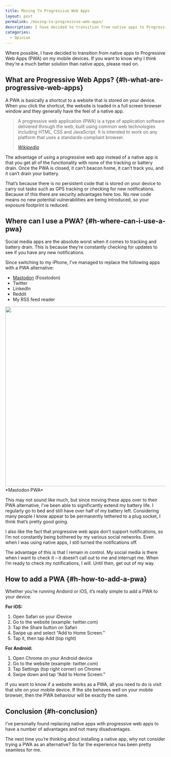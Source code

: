 ```yaml
---
title: Moving To Progressive Web Apps
layout: post
permalink: /moving-to-progressive-web-apps/
description: I have decided to transition from native apps to Progressive Web Apps (PWA) where possible. I think they're a better solution than native apps.
categories:
  - Opinion
---
```

Where possible, I have decided to transition from native apps to Progressive Web Apps (PWA) on my mobile devices. If you want to know why I think they&#8217;re a much better solution than native apps, please read on.

## What are Progressive Web Apps? {#h-what-are-progressive-web-apps}

A PWA is basically a shortcut to a website that is stored on your device. When you click the shortcut, the website is loaded in a full screen browser window and they generally have the feel of a native app.

<blockquote class="wp-block-quote">
  <p>
    A progressive web application (PWA) is a type of application software delivered through the web, built using common web technologies including HTML, CSS and JavaScript. It is intended to work on any platform that uses a standards-compliant browser.
  </p>

  <cite><a href="https://en.wikipedia.org/wiki/Progressive_web_application">Wikipedia</a></cite>
</blockquote>

The advantage of using a progressive web app instead of a native app is that you get all of the functionality with none of the tracking or battery drain. Once the PWA is closed, it can&#8217;t beacon home, it can&#8217;t track you, and it can&#8217;t drain your battery.

That&#8217;s because there is no persistent code that is stored on your device to carry out tasks such as GPS tracking or checking for new notifications. Because of this there are security advantages here too. No new code means no new potential vulnerabilities are being introduced, so your exposure footprint is reduced.

## Where can I use a PWA? {#h-where-can-i-use-a-pwa}

Social media apps are the absolute worst when it comes to tracking and battery drain. This is because they&#8217;re constantly checking for updates to see if you have any new notifications.

Since switching to my iPhone, I&#8217;ve managed to replace the following apps with a PWA alternative:

  * [Mastodon](https://kevq.uk/getting-started-with-mastodon/) (Fosstodon)
  * Twitter
  * LinkedIn
  * Reddit
  * My RSS feed reader

<div class="wp-block-image">
  <img loading="lazy" width="1000" height="562" src="/assets/images/wp-images/2019/12/mastodon-pwa.jpg" alt="" class="wp-image-638" srcset="/assets/images/wp-images/2019/12/mastodon-pwa.jpg 1000w, /assets/images/wp-images/2019/12/mastodon-pwa-300x169.jpg 300w, /assets/images/wp-images/2019/12/mastodon-pwa-768x432.jpg 768w" sizes="(max-width: 1000px) 100vw, 1000px" />*Mastodon PWA*
</div>

This may not sound like much, but since moving these apps over to their PWA alternative, I&#8217;ve been able to significantly extend my battery life. I regularly go to bed and still have over half of my battery left. Considering many people I know appear to be permanently tethered to a plug socket, I think that&#8217;s pretty good going.

I also like the fact that progressive web apps don&#8217;t support notifications, so I&#8217;m not constantly being bothered by my various social networks. Even when I was using native apps, I still turned the notifications off.

The advantage of this is that I remain in control. My social media is there when I want to check it &#8211; it doesn&#8217;t call out to me and interrupt me. When I&#8217;m ready to check my notifications, I will. Until then, get out of my way.

## How to add a PWA {#h-how-to-add-a-pwa}

Whether you&#8217;re running Andoird or iOS, it&#8217;s really simple to add a PWA to your device.

<i class="lab la-apple la-lg"></i> **For iOS:**
  1. Open Safari on your iDevice
  2. Go to the website (example: twitter.com)
  3. Tap the Share button on Safari
  4. Swipe up and select “Add to Home Screen.”
  5. Tap it, then tap Add (top right)

<i class="lab la-android la-lg"></i> **For Android:**
  1. Open Chrome on your Android device
  2. Go to the website (example: twitter.com)
  3. Tap Settings (top right corner) on Chrome
  4. Swipe down and tap “Add to Home Screen.”

If you want to know if a website works as a PWA, all you need to do is visit that site on your mobile device. If the site behaves well on your mobile browser, then the PWA behaviour will be exactly the same.

## Conclusion {#h-conclusion}

I&#8217;ve personally found replacing native apps with progressive web apps to have a number of advantages and not many disadvantages.

The next time you&#8217;re thinking about installing a native app, why not consider trying a PWA as an alternative? So far the experience has been pretty seamless for me.
